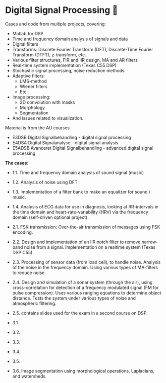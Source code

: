 # Digital Signal Processing :rocket:
Cases and code from multiple projects, covering:
- Matlab for DSP
- Time and frequency domain analysis of signals and data
- Digital filters
- Transforms: Discrete Fourier Transform (DFT), Discrete-Time Fourier Transform (DTFT), z-transform, etc.
- Various filter structures, FIR and IIR design, MA and AR filters
- Real-time system implementation (Texas C55 DSP)
- Stochastic signal processing, noise reduction methods
- Adaptive filters:
    - LMS-method
    - Wiener filters
    - Etc.
- Image processing:
    - 2D convolution with masks
    - Morphology
    - Segmentation
- And issues related to visualization.

Material is from the AU courses
- E3DSB Digital Signalbehandling - digital signal processing
- E4DSA Digital Signalanalyse - digital signal analysis
- E5ADSB Avanceret Digital Signalbehandling - advanced digital signal processing


**The cases**:
- 1.1. Time and frequency domain analysis of sound signal (music)
- 1.2. Analysis of noise using DFT
- 1.3. Implementation of a filter bank to make an equalizer for sound / music.
- 1.4. Analysis of ECG data for use in diagnosis, looking at RR-intervals in the time domain and heart-rate-variability (HRV) via the frequency domain (self-driven optional project).

- 2.1. FSK transmission; Over-the-air transmission of messages using FSK encoding.
- 2.2. Design and implementation of an IIR notch filter to remove narrow-band noise from a signal. Implementation on a realtime system (Texas DSP C55). 
- 2.3. Processing of sensor data (from load cell), to handle noise. Analysis of the noise in the frequency domain. Using various types of MA-filters to reduce noise.
- 2.4. Design and simulation of a sonar system (through the air), using cross-correlation for detection of a frequency modulated signal (FM for pulse compression). Uses various ranging equations to determine object distance. Tests the system under various types of noise and atmospheric filtering.
- 2.5. contains slides used for the exam in a second course on DSP.

- 3.1.
- 3.2.
- 3.3.
- 3.4.
- 3.5.
- 3.6. Image segmentation using morphological operations, Laplacians, and watersheds.
